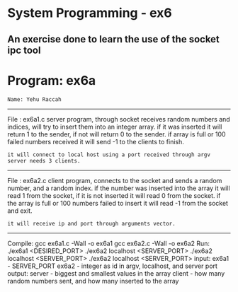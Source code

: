 # System Programming - ex6
## An exercise done to learn the use of the socket ipc tool

Program: ex6a
==============================================
    Name: Yehu Raccah

----------------------------------------------------
 File : ex6a1.c 
    server program, through socket receives random numbers and indices, 
    will try to insert them into an integer array.
    if it was inserted it will return 1 to the sender, if not will return
    0 to the sender.
    if array is full or 100 failed numbers received it will send -1 to the clients
    to finish.

    it will connect to local host using a port received through argv
    server needs 3 clients.
----------------------------------------------------------------
 File : ex6a2.c 
    client program, connects to the socket and sends a random number, and a
    random index. if the number was inserted into the array it will read 1
    from the socket, if it is not inserted it will read 0  from the socket.
    if the array is full or 100 numbers failed to insert it will read -1 from
    the socket and exit.

    it will receive ip and port through arguments vector.
----------------------------------------------------------------
  
  Compile: gcc ex6a1.c -Wall -o ex6a1
           gcc ex6a2.c -Wall -o ex6a2
  Run: ./ex6a1 <DESIRED_PORT>
       ./ex6a2 <ID> localhost <SERVER_PORT>
       ./ex6a2 <ID> localhost <SERVER_PORT>
       ./ex6a2 <ID> localhost <SERVER_PORT>
  input: ex6a1 - SERVER_PORT
         ex6a2 - integer as id in argv, localhost, and server port
  output: server - biggest and smallest values in the array
          client - how many random numbers sent, and how many inserted to the array
